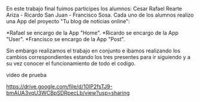 En este trabajo final fuimos participes los alumnos: Cesar Rafael Rearte Ariza - Ricardo San Juan - Francisco Sosa. 
Cada uno de los alumnos realizo una App del proyecto "Tu blog de noticias online": 

*Rafael se encargo de la App "Home". 
*Ricardo se encargo de la App "User".
*Francisco se encargo de la App "Post".

Sin embargo realizamos el trabajo en conjunto e ibamos realizando los cambios correspondientes estando los tres presentes para ir siguiendo y a su vez conocer el funcionamiento de todo el codigo.


video de prueba

https://drive.google.com/file/d/10IP2fsTJ9-bmAUA3vqU3WCBpSDRpecLb/view?usp=sharing

